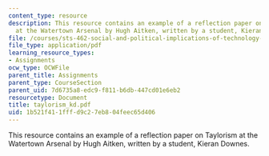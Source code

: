```yaml
---
content_type: resource
description: This resource contains an example of a reflection paper on Taylorism
  at the Watertown Arsenal by Hugh Aitken, written by a student, Kieran Downes.
file: /courses/sts-462-social-and-political-implications-of-technology-spring-2006/1b521f411fffd9c27eb804feec65d406_taylorism_kd.pdf
file_type: application/pdf
learning_resource_types:
- Assignments
ocw_type: OCWFile
parent_title: Assignments
parent_type: CourseSection
parent_uid: 7d6735a8-edc9-f811-b6db-447cd01e6eb2
resourcetype: Document
title: taylorism_kd.pdf
uid: 1b521f41-1fff-d9c2-7eb8-04feec65d406
---
```

This resource contains an example of a reflection paper on Taylorism at the Watertown Arsenal by Hugh Aitken, written by a student, Kieran Downes.

